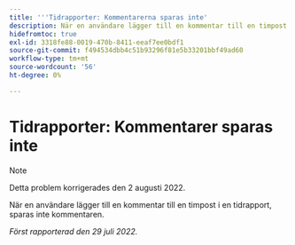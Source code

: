 ```yaml
---
title: '''Tidrapporter: Kommentarerna sparas inte'
description: När en användare lägger till en kommentar till en timpost i en tidrapport, sparas inte kommentaren.
hidefromtoc: true
exl-id: 3318fe88-0019-470b-8411-eeaf7ee0bdf1
source-git-commit: f494534dbb4c51b93296f81e5b33201bbf49ad60
workflow-type: tm+mt
source-wordcount: '56'
ht-degree: 0%

---
```


# Tidrapporter: Kommentarer sparas inte

>[!NOTE]
>
>Detta problem korrigerades den 2 augusti 2022.

När en användare lägger till en kommentar till en timpost i en tidrapport, sparas inte kommentaren.

_Först rapporterad den 29 juli 2022._

